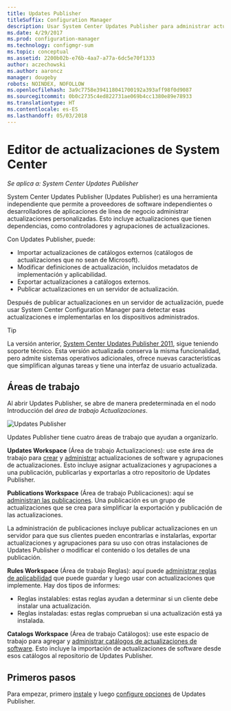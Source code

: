 ```yaml
---
title: Updates Publisher
titleSuffix: Configuration Manager
description: Usar System Center Updates Publisher para administrar actualizaciones personalizadas
ms.date: 4/29/2017
ms.prod: configuration-manager
ms.technology: configmgr-sum
ms.topic: conceptual
ms.assetid: 2200b02b-e76b-4aa7-a77a-6dc5e70f1333
author: aczechowski
ms.author: aaroncz
manager: dougeby
robots: NOINDEX, NOFOLLOW
ms.openlocfilehash: 3a9c7758e394118041700192a393aff98f0d9087
ms.sourcegitcommit: 0b0c2735c4ed822731ae069b4cc1380e89e78933
ms.translationtype: HT
ms.contentlocale: es-ES
ms.lasthandoff: 05/03/2018
---
```

# <a name="system-center-updates-publisher"></a>Editor de actualizaciones de System Center

*Se aplica a: System Center Updates Publisher*

System Center Updates Publisher (Updates Publisher) es una herramienta independiente que permite a proveedores de software independientes o desarrolladores de aplicaciones de línea de negocio administrar actualizaciones personalizadas. Esto incluye actualizaciones que tienen dependencias, como controladores y agrupaciones de actualizaciones.

Con Updates Publisher, puede:

-   Importar actualizaciones de catálogos externos (catálogos de actualizaciones que no sean de Microsoft).
-   Modificar definiciones de actualización, incluidos metadatos de implementación y aplicabilidad.
-   Exportar actualizaciones a catálogos externos.
-   Publicar actualizaciones en un servidor de actualización.

Después de publicar actualizaciones en un servidor de actualización, puede usar System Center Configuration Manager para detectar esas actualizaciones e implementarlas en los dispositivos administrados.

> [!TIP]  
> La versión anterior, [System Center Updates Publisher 2011](http://go.microsoft.com/fwlink/?LinkId=848111), sigue teniendo soporte técnico. Esta versión actualizada conserva la misma funcionalidad, pero admite sistemas operativos adicionales, ofrece nuevas características que simplifican algunas tareas y tiene una interfaz de usuario actualizada.

## <a name="workspaces"></a>Áreas de trabajo
Al abrir Updates Publisher, se abre de manera predeterminada en el nodo Introducción del *área de trabajo Actualizaciones*.

![Updates Publisher](media/console1.png)   


Updates Publisher tiene cuatro áreas de trabajo que ayudan a organizarlo.


**Updates Workspace** (Área de trabajo Actualizaciones): use este área de trabajo para [crear](/sccm/sum/tools/create-updates-with-updates-publisher) y [administrar](/sccm/sum/tools/manage-updates-with-updates-publisher) actualizaciones de software y agrupaciones de actualizaciones. Esto incluye asignar actualizaciones y agrupaciones a una publicación, publicarlas y exportarlas a otro repositorio de Updates Publisher.

**Publications Workspace** (Área de trabajo Publicaciones): aquí se [administran las publicaciones](/sccm/sum/tools/updates-publisher-publications). Una publicación es un grupo de actualizaciones que se crea para simplificar la exportación y publicación de las actualizaciones.

La administración de publicaciones incluye publicar actualizaciones en un servidor para que sus clientes pueden encontrarlas e instalarlas, exportar actualizaciones y agrupaciones para su uso con otras instalaciones de Updates Publisher o modificar el contenido o los detalles de una publicación.



**Rules Workspace** (Área de trabajo Reglas): aquí puede [administrar reglas de aplicabilidad](/sccm/sum/tools/updates-publisher-applicability-rules) que puede guardar y luego usar con actualizaciones que implemente. Hay dos tipos de informes:

-   Reglas instalables: estas reglas ayudan a determinar si un cliente debe instalar una actualización.
-   Reglas instaladas: estas reglas comprueban si una actualización está ya instalada.

**Catalogs Workspace** (Área de trabajo Catálogos): use este espacio de trabajo para agregar y [administrar catálogos de actualizaciones de software](/sccm/sum/tools/updates-publisher-catalogs). Esto incluye la importación de actualizaciones de software desde esos catálogos al repositorio de Updates Publisher.
## <a name="first-steps"></a>Primeros pasos
Para empezar, primero [instale](/sccm/sum/tools/install-updates-publisher) y luego [configure opciones](/sccm/sum/tools/updates-publisher-options) de Updates Publisher.
